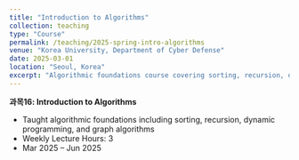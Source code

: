 ```yaml
---
title: "Introduction to Algorithms"
collection: teaching
type: "Course"
permalink: /teaching/2025-spring-intro-algorithms
venue: "Korea University, Department of Cyber Defense"
date: 2025-03-01
location: "Seoul, Korea"
excerpt: "Algorithmic foundations course covering sorting, recursion, dynamic programming, and graph algorithms."
---
```


**과목16: Introduction to Algorithms**

- Taught algorithmic foundations including sorting, recursion, dynamic programming, and graph algorithms
- Weekly Lecture Hours: 3
- Mar 2025 – Jun 2025
